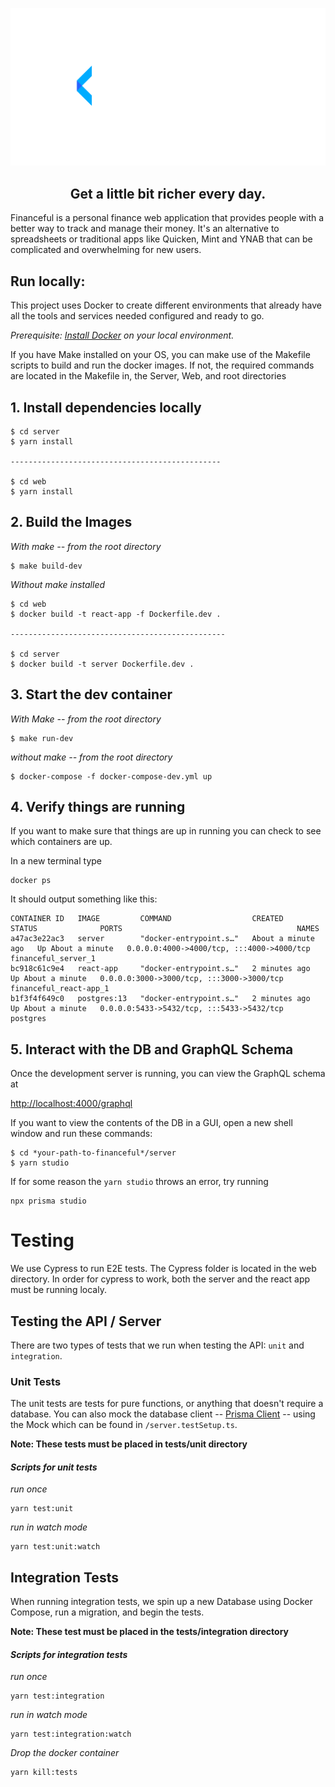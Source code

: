![Financeful Logo](./assets/logo.png)
<h2 align="center" >Get a little bit richer every day.</h2>

Financeful is a personal finance web application that provides people with a better way to track and manage their money. It's an alternative to spreadsheets or traditional apps like Quicken, Mint and YNAB that can be complicated and overwhelming for new users. 

## Run locally:
This project uses Docker to create different environments that already have all the tools and services needed configured and ready to go. 

_Prerequisite: [Install Docker](https://docs.docker.com/install) on your local environment._

If you have Make installed on your OS, you can make use of the Makefile scripts to build and run the docker images. If not, the required commands are located in the Makefile in, the Server, Web, and root directories

## 1. Install dependencies locally
```
$ cd server
$ yarn install

-----------------------------------------------

$ cd web
$ yarn install
```
## 2. Build the Images 

_With make -- from the root directory_
```
$ make build-dev
```

_Without make installed_

```
$ cd web
$ docker build -t react-app -f Dockerfile.dev .

------------------------------------------------

$ cd server 
$ docker build -t server Dockerfile.dev .
```

## 3. Start the dev container

_With Make -- from the root directory_
```
$ make run-dev
```

_without make -- from the root directory_
```
$ docker-compose -f docker-compose-dev.yml up
```

## 4. Verify things are running
If you want to make sure that things are up in running you can check to see which containers are up. 

In a new terminal type 
``` 
docker ps 
```

It should output something like this:
```
CONTAINER ID   IMAGE         COMMAND                  CREATED              STATUS              PORTS                                       NAMES
a47ac3e22ac3   server        "docker-entrypoint.s…"   About a minute ago   Up About a minute   0.0.0.0:4000->4000/tcp, :::4000->4000/tcp   financeful_server_1
bc918c61c9e4   react-app     "docker-entrypoint.s…"   2 minutes ago        Up About a minute   0.0.0.0:3000->3000/tcp, :::3000->3000/tcp   financeful_react-app_1
b1f3f4f649c0   postgres:13   "docker-entrypoint.s…"   2 minutes ago        Up About a minute   0.0.0.0:5433->5432/tcp, :::5433->5432/tcp   postgres
```


## 5. Interact with the DB and GraphQL Schema

Once the development server is running, you can view the GraphQL schema at

[http://localhost:4000/graphql](http://localhost:4000/graphql)

If you want to view the contents of the DB in a GUI, open a new shell window and run these commands:

```
$ cd *your-path-to-financeful*/server
$ yarn studio
```

If for some reason the `yarn studio` throws an error, try running 
```
npx prisma studio
```

# Testing
We use Cypress to run E2E tests. The Cypress folder is located in the web directory. In order for cypress to work, both the server and the react app must be running localy. 

## Testing the API / Server
There are two types of tests that we run when testing the API: `unit` and `integration`. 

### Unit Tests
The unit tests are tests for pure functions, or anything that doesn't require a database. You can also mock the database client -- [Prisma Client](https://www.prisma.io/) -- using the Mock which can be found in `/server.testSetup.ts`.

__Note: These tests must be placed in tests/unit directory__

#### _Scripts for unit tests_

_run once_
```
yarn test:unit
```
_run in watch mode_

```
yarn test:unit:watch
```

## Integration Tests
When running integration tests, we spin up a new Database using Docker Compose, run a migration, and begin the tests. 

__Note: These test must be placed in the tests/integration directory__

#### _Scripts for integration tests_

_run once_
```
yarn test:integration
```
_run in watch mode_
```
yarn test:integration:watch
```

_Drop the docker container_
```
yarn kill:tests
```


